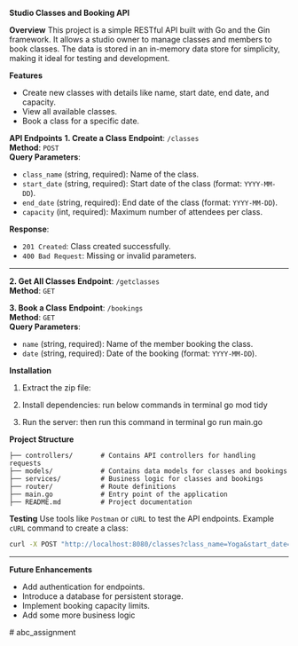 **Studio Classes and Booking API**

**Overview**
This project is a simple RESTful API built with Go and the Gin framework. It allows a studio owner to manage classes and members to book classes. The data is stored in an in-memory data store for simplicity, making it ideal for testing and development.



**Features**
- Create new classes with details like name, start date, end date, and capacity.
- View all available classes.
- Book a class for a specific date.


**API Endpoints**
**1. Create a Class**
**Endpoint**: `/classes`  
**Method**: `POST`  
**Query Parameters**:  
- `class_name` (string, required): Name of the class.  
- `start_date` (string, required): Start date of the class (format: `YYYY-MM-DD`).  
- `end_date` (string, required): End date of the class (format: `YYYY-MM-DD`).  
- `capacity` (int, required): Maximum number of attendees per class.  

**Response**:  
- `201 Created`: Class created successfully.  
- `400 Bad Request`: Missing or invalid parameters.  

---

**2. Get All Classes**
**Endpoint**: `/getclasses`  
**Method**: `GET`  



**3. Book a Class**
**Endpoint**: `/bookings`  
**Method**: `GET`  
**Query Parameters**:  
- `name` (string, required): Name of the member booking the class.  
- `date` (string, required): Date of the booking (format: `YYYY-MM-DD`).  



**Installation**
1. Extract the zip file:
   
   

2. Install dependencies:
   run below commands in terminal
   go mod tidy

3. Run the server:
   then run this command in terminal
   go run main.go



**Project Structure**
```
├── controllers/       # Contains API controllers for handling requests
├── models/            # Contains data models for classes and bookings
├── services/          # Business logic for classes and bookings
├── router/            # Route definitions
├── main.go            # Entry point of the application
├── README.md          # Project documentation
```



**Testing**
Use tools like `Postman` or `cURL` to test the API endpoints. Example `cURL` command to create a class:
```bash
curl -X POST "http://localhost:8080/classes?class_name=Yoga&start_date=2025-01-20&end_date=2025-01-30&capacity=15"
```

---

**Future Enhancements**
- Add authentication for endpoints.
- Introduce a database for persistent storage.
- Implement booking capacity limits.
- Add some more business logic


#   a b c _ a s s i g n m e n t  
 